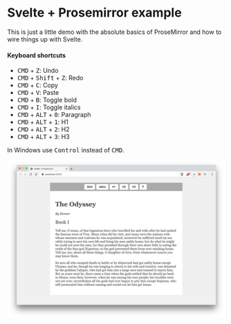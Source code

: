 # Svelte + Prosemirror example
This is just a little demo with the absolute basics of ProseMirror and how to wire things up with Svelte.

#### Keyboard shortcuts
* <kbd>CMD</kbd> + <kbd>Z</kbd>: Undo
* <kbd>CMD</kbd> + <kbd>Shift</kbd> + <kbd>Z</kbd>: Redo
* <kbd>CMD</kbd> + <kbd>C</kbd>: Copy
* <kbd>CMD</kbd> + <kbd>V</kbd>: Paste
* <kbd>CMD</kbd> + <kbd>B</kbd>: Toggle bold
* <kbd>CMD</kbd> + <kbd>I</kbd>: Toggle italics
* <kbd>CMD</kbd> + <kbd>ALT</kbd> + <kbd>0</kbd>: Paragraph
* <kbd>CMD</kbd> + <kbd>ALT</kbd> + <kbd>1</kbd>: H1
* <kbd>CMD</kbd> + <kbd>ALT</kbd> + <kbd>2</kbd>: H2
* <kbd>CMD</kbd> + <kbd>ALT</kbd> + <kbd>3</kbd>: H3

In Windows use <kbd>Control</kbd> instead of <kbd>CMD</kbd>.

<img src="screenshot.png" alt="">